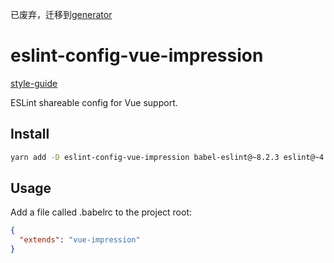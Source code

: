已废弃，迁移到[generator](https://github.com/NewDadaFE/generator)

# eslint-config-vue-impression

[style-guide](https://github.com/NewDadaFE/style-guide)

ESLint shareable config for Vue support.

## Install

```sh
yarn add -D eslint-config-vue-impression babel-eslint@~8.2.3 eslint@~4.18.0 eslint-config-standard@~11.0.0 eslint-plugin-import@~2.8.0 eslint-plugin-node@~5.2.1 eslint-plugin-promise@~3.6.0 eslint-plugin-standard@~3.0.1 eslint-plugin-vue@~4.5.0
```

## Usage

Add a file called .babelrc to the project root:

```json
{
  "extends": "vue-impression"
}
```
